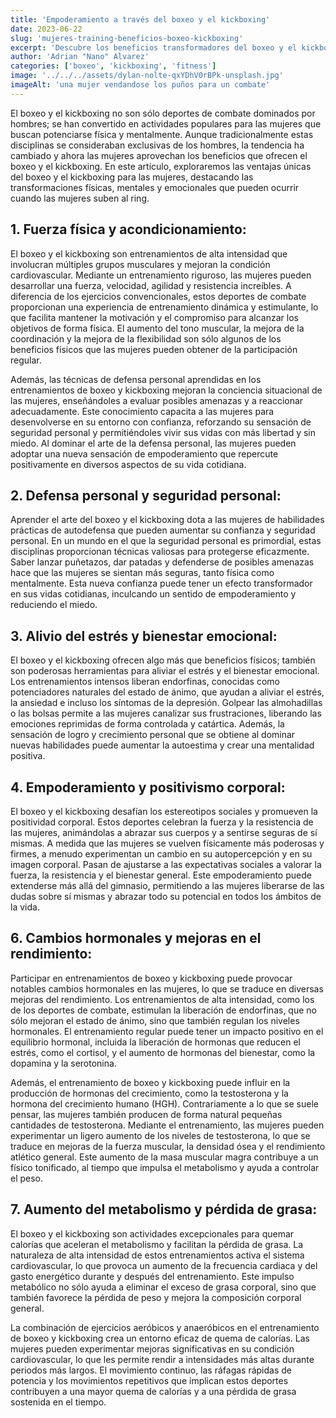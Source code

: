 ```yaml
---
title: 'Empoderamiento a través del boxeo y el kickboxing'
date: 2023-06-22
slug: 'mujeres-training-beneficios-boxeo-kickboxing'
excerpt: 'Descubre los beneficios transformadores del boxeo y el kickboxing para las mujeres'
author: 'Adrian "Nano" Alvarez'
categories: ['boxeo', 'kickboxing', 'fitness']
image: '../../../assets/dylan-nolte-qxYDhV0rBPk-unsplash.jpg'
imageAlt: 'una mujer vendandose los puños para un combate'
---
```


El boxeo y el kickboxing no son sólo deportes de combate dominados por hombres; se han convertido en actividades populares para las mujeres que buscan potenciarse física y mentalmente. Aunque tradicionalmente estas disciplinas se consideraban exclusivas de los hombres, la tendencia ha cambiado y ahora las mujeres aprovechan los beneficios que ofrecen el boxeo y el kickboxing. En este artículo, exploraremos las ventajas únicas del boxeo y el kickboxing para las mujeres, destacando las transformaciones físicas, mentales y emocionales que pueden ocurrir cuando las mujeres suben al ring.

## 1. Fuerza física y acondicionamiento:
El boxeo y el kickboxing son entrenamientos de alta intensidad que involucran múltiples grupos musculares y mejoran la condición cardiovascular. Mediante un entrenamiento riguroso, las mujeres pueden desarrollar una fuerza, velocidad, agilidad y resistencia increíbles. A diferencia de los ejercicios convencionales, estos deportes de combate proporcionan una experiencia de entrenamiento dinámica y estimulante, lo que facilita mantener la motivación y el compromiso para alcanzar los objetivos de forma física. El aumento del tono muscular, la mejora de la coordinación y la mejora de la flexibilidad son sólo algunos de los beneficios físicos que las mujeres pueden obtener de la participación regular.

Además, las técnicas de defensa personal aprendidas en los entrenamientos de boxeo y kickboxing mejoran la conciencia situacional de las mujeres, enseñándoles a evaluar posibles amenazas y a reaccionar adecuadamente. Este conocimiento capacita a las mujeres para desenvolverse en su entorno con confianza, reforzando su sensación de seguridad personal y permitiéndoles vivir sus vidas con más libertad y sin miedo. Al dominar el arte de la defensa personal, las mujeres pueden adoptar una nueva sensación de empoderamiento que repercute positivamente en diversos aspectos de su vida cotidiana.

## 2. Defensa personal y seguridad personal:
Aprender el arte del boxeo y el kickboxing dota a las mujeres de habilidades prácticas de autodefensa que pueden aumentar su confianza y seguridad personal. En un mundo en el que la seguridad personal es primordial, estas disciplinas proporcionan técnicas valiosas para protegerse eficazmente. Saber lanzar puñetazos, dar patadas y defenderse de posibles amenazas hace que las mujeres se sientan más seguras, tanto física como mentalmente. Esta nueva confianza puede tener un efecto transformador en sus vidas cotidianas, inculcando un sentido de empoderamiento y reduciendo el miedo.

## 3. Alivio del estrés y bienestar emocional:
El boxeo y el kickboxing ofrecen algo más que beneficios físicos; también son poderosas herramientas para aliviar el estrés y el bienestar emocional. Los entrenamientos intensos liberan endorfinas, conocidas como potenciadores naturales del estado de ánimo, que ayudan a aliviar el estrés, la ansiedad e incluso los síntomas de la depresión. Golpear las almohadillas o las bolsas permite a las mujeres canalizar sus frustraciones, liberando las emociones reprimidas de forma controlada y catártica. Además, la sensación de logro y crecimiento personal que se obtiene al dominar nuevas habilidades puede aumentar la autoestima y crear una mentalidad positiva.

## 4. Empoderamiento y positivismo corporal:
El boxeo y el kickboxing desafían los estereotipos sociales y promueven la positividad corporal. Estos deportes celebran la fuerza y la resistencia de las mujeres, animándolas a abrazar sus cuerpos y a sentirse seguras de sí mismas. A medida que las mujeres se vuelven físicamente más poderosas y firmes, a menudo experimentan un cambio en su autopercepción y en su imagen corporal. Pasan de ajustarse a las expectativas sociales a valorar la fuerza, la resistencia y el bienestar general. Este empoderamiento puede extenderse más allá del gimnasio, permitiendo a las mujeres liberarse de las dudas sobre sí mismas y abrazar todo su potencial en todos los ámbitos de la vida.

## 6. Cambios hormonales y mejoras en el rendimiento:
Participar en entrenamientos de boxeo y kickboxing puede provocar notables cambios hormonales en las mujeres, lo que se traduce en diversas mejoras del rendimiento. Los entrenamientos de alta intensidad, como los de los deportes de combate, estimulan la liberación de endorfinas, que no sólo mejoran el estado de ánimo, sino que también regulan los niveles hormonales. El entrenamiento regular puede tener un impacto positivo en el equilibrio hormonal, incluida la liberación de hormonas que reducen el estrés, como el cortisol, y el aumento de hormonas del bienestar, como la dopamina y la serotonina.

Además, el entrenamiento de boxeo y kickboxing puede influir en la producción de hormonas del crecimiento, como la testosterona y la hormona del crecimiento humano (HGH). Contrariamente a lo que se suele pensar, las mujeres también producen de forma natural pequeñas cantidades de testosterona. Mediante el entrenamiento, las mujeres pueden experimentar un ligero aumento de los niveles de testosterona, lo que se traduce en mejoras de la fuerza muscular, la densidad ósea y el rendimiento atlético general. Este aumento de la masa muscular magra contribuye a un físico tonificado, al tiempo que impulsa el metabolismo y ayuda a controlar el peso.

## 7. Aumento del metabolismo y pérdida de grasa:
El boxeo y el kickboxing son actividades excepcionales para quemar calorías que aceleran el metabolismo y facilitan la pérdida de grasa. La naturaleza de alta intensidad de estos entrenamientos activa el sistema cardiovascular, lo que provoca un aumento de la frecuencia cardiaca y del gasto energético durante y después del entrenamiento. Este impulso metabólico no sólo ayuda a eliminar el exceso de grasa corporal, sino que también favorece la pérdida de peso y mejora la composición corporal general.

La combinación de ejercicios aeróbicos y anaeróbicos en el entrenamiento de boxeo y kickboxing crea un entorno eficaz de quema de calorías. Las mujeres pueden experimentar mejoras significativas en su condición cardiovascular, lo que les permite rendir a intensidades más altas durante periodos más largos. El movimiento continuo, las ráfagas rápidas de potencia y los movimientos repetitivos que implican estos deportes contribuyen a una mayor quema de calorías y a una pérdida de grasa sostenida en el tiempo.
